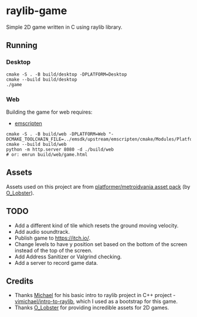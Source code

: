 # raylib-game

Simple 2D game written in C using raylib library.

## Running

### Desktop

```
cmake -S . -B build/desktop -DPLATFORM=Desktop
cmake --build build/desktop
./game
```

### Web

Building the game for web requires:

- [emscripten](https://emscripten.org/docs/getting_started/downloads.html)

```
cmake -S . -B build/web -DPLATFORM=Web "-DCMAKE_TOOLCHAIN_FILE=../emsdk/upstream/emscripten/cmake/Modules/Platform/Emscripten.cmake"
cmake --build build/web
python -m http.server 8080 -d ./build/web
# or: emrun build/web/game.html
```

## Assets

Assets used on this project are from [platformer/metroidvania asset pack](https://o-lobster.itch.io/platformmetroidvania-pixel-art-asset-pack) (by [O_Lobster](https://o-lobster.itch.io/)).

## TODO

- Add a different kind of tile which resets the ground moving velocity.
- Add audio soundtrack.
- Publish game to https://itch.io/.
- Change levels to have y position set based on the bottom of the screen instead of the top of the screen.
- Add Address Sanitizer or Valgrind checking.
- Add a server to record game data.

## Credits

- Thanks [Michael](https://github.com/vimichael) for his basic intro to raylib project in C++ project - [vimichael/intro-to-raylib](https://github.com/vimichael/intro-to-raylib), which I used as a bootstrap for this game.
- Thanks [O_Lobster](https://o-lobster.itch.io/) for providing incredible assets for 2D games.
